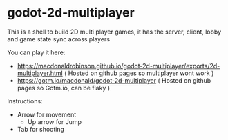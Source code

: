 # godot-2d-multiplayer
This is a shell to build 2D multi player games, it has the server, client, lobby and game state sync across players

You can play it here: 
- https://macdonaldrobinson.github.io/godot-2d-multiplayer/exports/2d-multiplayer.html ( Hosted on github pages so multiplayer wont work )
- https://gotm.io/macdonald/godot-2d-multiplayer ( Hosted on github pages so Gotm.io, can be flaky )


Instructions:

- Arrow for movement
  - Up arrow for Jump
- Tab for shooting
